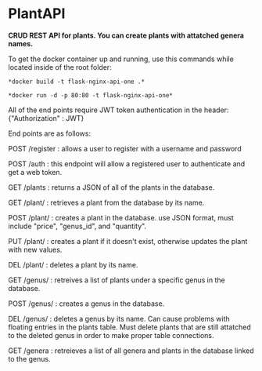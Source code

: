 # PlantAPI
**CRUD REST API for plants. You can create plants with attatched genera names.**

To get the docker container up and running, use this commands while located inside of the root folder:

    *docker build -t flask-nginx-api-one .*
  
    *docker run -d -p 80:80 -t flask-nginx-api-one*



All of the end points require JWT token authentication in the header: {"Authorization" : JWT}

End points are as follows:

POST /register : allows a user to register with a username and password

POST /auth : this endpoint will allow a registered user to authenticate and get a web token.

GET /plants : returns a JSON of all of the plants in the database.

GET /plant/<name> : retrieves a plant from the database by its name.

POST /plant/<name> : creates a plant in the database. use JSON format, must include "price", "genus_id", and "quantity".

PUT /plant/<name> : creates a plant if it doesn't exist, otherwise updates the plant with new values.

DEL /plant/<name> : deletes a plant by its name.

GET /genus/<name> : retreives a list of plants under a specific genus in the database.

POST /genus/<name> : creates a genus in the database.

DEL /genus/<name> : deletes a genus by its name. Can cause problems with floating entries in the plants table. Must delete plants 
                    that are still attatched to the deleted genus in order to make proper table connections.

GET /genera : retreieves a list of all genera and plants in the database linked to the genus.
